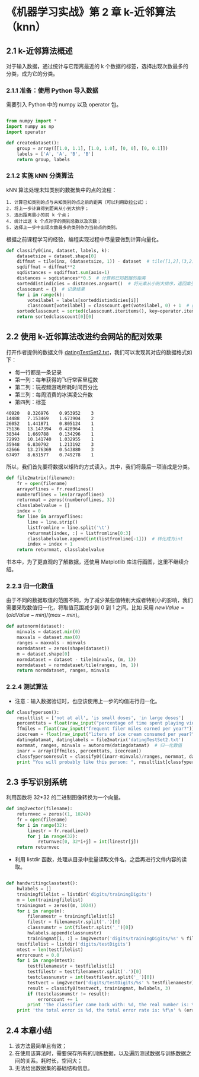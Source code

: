 # 《机器学习实战》第 2 章 k-近邻算法（knn）

## 2.1 k-近邻算法概述

对于输入数据，通过统计与它距离最近的 k 个数据的标签，选择出现次数最多的分类，成为它的分类。

### 2.1.1 准备：使用 Python 导入数据

需要引入 Python 中的 numpy 以及 operator 包。

```python

from numpy import *
import numpy as np
import operator

def createdataset():
    group = array([[1.0, 1.1], [1.0, 1.0], [0, 0], [0, 0.1]])
    labels = ['A', 'A', 'B', 'B']
    return group, labels
```

### 2.1.2 实施 kNN 分类算法

kNN 算法处理未知类别的数据集中的点的流程：

    1. 计算已知类别的点与未知类别的点之前的距离（可以利用欧拉公式）；
    2. 将上一步计算得到距离从小到大排序；
    3. 选出距离最小的前 k 个点；
    4. 统计出这 k 个点对于的类别总数以及次数；
    5. 选择上一步中出现次数最多的类别作为当前点的类别。

根据之前课程学习的经验，编程实现过程中尽量要做到计算向量化。

```python
def classify0(inx, dataset, labels, k):
    datasetsize = dataset.shape[0]
    diffmat = tile(inx, (datasetsize, 1)) - dataset  # tile([1,2],(3,2))==>[[1, 2, 1, 2], [1, 2, 1, 2], [1, 2, 1, 2]]
    sqdiffmat = diffmat**2
    sqdistances = sqdiffmat.sum(axis=1)
    distances = sqdistances**0.5  # 计算和已知数据的距离
    sorteddistindicies = distances.argsort()  # 将元素从小到大排序，返回索引的序列
    classcount = {}  # 记录结果
    for i in range(k):
        voteilabel = labels[sorteddistindicies[i]]
        classcount[voteilabel] = classcount.get(voteilabel, 0) + 1  # get(key, default) 返回value，不存在时返回 default
    sortedclasscount = sorted(classcount.iteritems(), key=operator.itemgetter(1), reverse=True)  # 取 value 值排序
    return sortedclasscount[0][0]
```

## 2.2 使用 k-近邻算法改进约会网站的配对效果

打开作者提供的数据文件 [datingTestSet2.txt](./datingTestSet2.txt)，我们可以发现其对应的数据格式如下：

- 每一行都是一条记录
- 第一列：每年获得的飞行常客里程数
- 第二列：玩视频游戏所耗时间百分比
- 第三列：每周消费的冰淇凌公升数
- 第四列：标签

```
40920	8.326976	0.953952	3
14488	7.153469	1.673904	2
26052	1.441871	0.805124	1
75136	13.147394	0.428964	1
38344	1.669788	0.134296	1
72993	10.141740	1.032955	1
35948	6.830792	1.213192	3
42666	13.276369	0.543880	3
67497	8.631577	0.749278	1
```

所以，我们首先要将数据以矩阵的方式读入。其中，我们将最后一项当成是分类。

```python
def file2matrix(filename):
    fr = open(filename)
    arrayoflines = fr.readlines()
    numberoflines = len(arrayoflines)
    returnmat = zeros((numberoflines, 3))
    classlabelvalue = []
    index = 0
    for line in arrayoflines:
        line = line.strip()
        listfromline = line.split('\t')
        returnmat[index, :] = listfromline[0:3]
        classlabelvalue.append(int(listfromline[-1]))  # 转化成为int
        index = index + 1
    return returnmat, classlabelvalue
```

书本中，为了更直观的了解数据，还使用 Matplotlib 库进行画图，这里不继续介绍。

### 2.2.3 归一化数值

由于不同的数据取值的范围不同，为了减少某些值特别大或者特别小的影响，我们需要采取数值归一化，将取值范围减少到 0 到 1 之间。比如 采用 ${newValue = (oldValue-min)/(max-min)}$。

```python
def autonorm(dataset):
    minvals = dataset.min(0)
    maxvals = dataset.max(0)
    ranges = maxvals - minvals
    normdataset = zeros(shape(dataset))
    m = dataset.shape[0]
    normdataset = dataset - tile(minvals, (m, 1))
    normdataset = normdataset/tile(ranges, (m, 1))
    return normdataset, ranges, minvals
```

### 2.2.4 测试算法

- 注意：输入数据验证时，也应该使用上一步的均值进行归一化。
```python
def classfyperson():
    resultlist = ['not at all', 'is small doses', 'in large doses']
    percenttats = float(raw_input("percentage of time spent playing video games ?"))
    ffmiles = float(raw_input("frequent filer miles earned per year?"))
    icecream = float(raw_input("liters of ice cream consumed per year?"))
    datingdatamat, datinglabels = file2matrix('datingTestSet2.txt')
    normmat, ranges, minvals = autonorm(datingdatamat)  # 归一化数值
    inarr = array([ffmiles, percenttats, icecream])
    classfypersonresult = classify0((inarr-minvals)/ranges, normmat, datinglabels, 3)
    print "You will probably like this person: ", resultlist[classfypersonresult - 1]
```

## 2.3 手写识别系统

利用函数将 32*32 的二进制图像转换为一个向量。

```python
def img2vector(filename):
    returnvec = zeros((1, 1024))
    fr = open(filename)
    for i in range(32):
        linestr = fr.readline()
        for j in range(32):
            returnvec[0, 32*i+j] = int(linestr[j])
    return returnvec
```


- 利用 listdir 函数，处理从目录中批量读取文件名，之后再进行文件内容的读取。

```python

def handwritingclasstest():
    hwlabels = []
    trainingfilelist = listdir('digits/trainingDigits')
    m = len(trainingfilelist)
    trainingmat = zeros((m, 1024))
    for i in range(m):
        filenamestr = trainingfilelist[i]
        filestr = filenamestr.split('.')[0]
        classnumstr = int(filestr.split('_')[0])
        hwlabels.append(classnumstr)
        trainingmat[i, :] = img2vector('digits/trainingDigits/%s' % filenamestr)
    testfilelist = listdir('digits/testDigits')
    mtest = len(testfilelist)
    errorcount = 0.0
    for i in range(mtest):
        testfilenamestr = testfilelist[i]
        testfilestr = testfilenamestr.split('.')[0]
        testclassnumstr = int(testfilestr.split('_')[0])
        testvect = img2vector('digits/testDigits/%s' % testfilenamestr)
        result = classify0(testvect, trainingmat, hwlabels, 3)
        if (testclassnumstr != result):
            errorcount += 1
        print 'the classifier came back with: %d, the real number is: %d.\n' % (result, testclassnumstr)
    print 'the total error is %d, the total error rate is: %f\n' % (errorcount, errorcount/float(mtest))
```


## 2.4 本章小结

1. 该方法最简单且有效；
2. 在使用该算法时，需要保存所有的训练数据，以及遍历测试数据与训练数据之间的关系。耗时长，空间大；
3. 无法给出数据集的基础结构信息。

